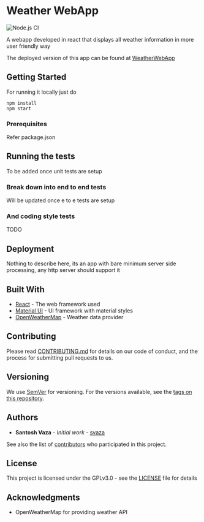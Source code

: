 # Weather WebApp
![Node.js CI](https://github.com/svaza/weather-app/workflows/Node.js%20CI/badge.svg)

A webapp developed in react that displays all weather information in more user friendly way

The deployed version of this app can be found at [WeatherWebApp](https://svaza.github.io/weather-app/site/index.html)

## Getting Started

For running it locally just do 
```
npm install 
npm start
```

### Prerequisites

Refer package.json

## Running the tests

To be added once unit tests are setup

### Break down into end to end tests

Will be updated once e to e tests are setup

### And coding style tests

TODO

## Deployment

Nothing to describe here, its an app with bare minimum server side processing, any http server should support it

## Built With

* [React](https://reactjs.org/) - The web framework used
* [Material UI](https://material-ui.com/) - UI framework with material styles
* [OpenWeatherMap](https://openweathermap.org/) - Weather data provider

## Contributing

Please read [CONTRIBUTING.md](https://gist.github.com/PurpleBooth/b24679402957c63ec426) for details on our code of conduct, and the process for submitting pull requests to us.

## Versioning

We use [SemVer](http://semver.org/) for versioning. For the versions available, see the [tags on this repository](https://github.com/your/project/tags). 

## Authors

* **Santosh Vaza** - *Initial work* - [svaza](https://github.com/svaza)

See also the list of [contributors](https://github.com/svaza/weather-app/contributors) who participated in this project.

## License

This project is licensed under the GPLv3.0 - see the [LICENSE](LICENSE) file for details

## Acknowledgments

* OpenWeatherMap for providing weather API
